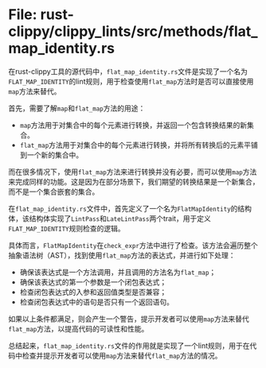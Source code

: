 # File: rust-clippy/clippy_lints/src/methods/flat_map_identity.rs

在rust-clippy工具的源代码中，`flat_map_identity.rs`文件是实现了一个名为`FLAT_MAP_IDENTITY`的lint规则，用于检查使用`flat_map`方法时是否可以直接使用`map`方法来替代。

首先，需要了解`map`和`flat_map`方法的用途：

- `map`方法用于对集合中的每个元素进行转换，并返回一个包含转换结果的新集合。
- `flat_map`方法用于对集合中的每个元素进行转换，并将所有转换后的元素平铺到一个新的集合中。

而在很多情况下，使用`flat_map`方法来进行转换并没有必要，而可以使用`map`方法来完成同样的功能。这是因为在部分场景下，我们期望的转换结果是一个新集合，而不是一个集合嵌套的集合。

在`flat_map_identity.rs`文件中，首先定义了一个名为`FlatMapIdentity`的结构体，该结构体实现了`LintPass`和`LateLintPass`两个trait，用于定义`FLAT_MAP_IDENTITY`规则检查的逻辑。

具体而言，`FlatMapIdentity`在`check_expr`方法中进行了检查。该方法会遍历整个抽象语法树（AST），找到使用`flat_map`方法的表达式，并进行如下处理：
- 确保该表达式是一个方法调用，并且调用的方法名为`flat_map`；
- 确保该表达式的第一个参数是一个闭包表达式；
- 检查闭包表达式的入参和返回值类型是否兼容；
- 检查闭包表达式中的语句是否只有一个返回语句。

如果以上条件都满足，则会产生一个警告，提示开发者可以使用`map`方法来替代`flat_map`方法，以提高代码的可读性和性能。

总结起来，`flat_map_identity.rs`文件的作用就是实现了一个lint规则，用于在代码中检查并提示开发者可以使用`map`方法来替代`flat_map`方法的情况。

